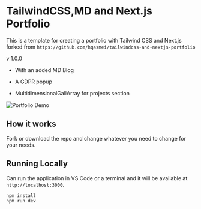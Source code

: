 # TailwindCSS,MD and Next.js Portfolio

This is a template for creating a portfolio with Tailwind CSS and Next.js forked from `https://github.com/hqasmei/tailwindcss-and-nextjs-portfolio`

v 1.0.0

- With an added MD Blog

- A GDPR popup

- MultidimensionalGallArray for projects section

![Portfolio Demo](demo/demo.gif)

## How it works

Fork or download the repo and change whatever you need to change for your needs.

## Running Locally

Can run the application in VS Code or a terminal and it will be available at `http://localhost:3000`.

```bash
npm install
npm run dev
```
